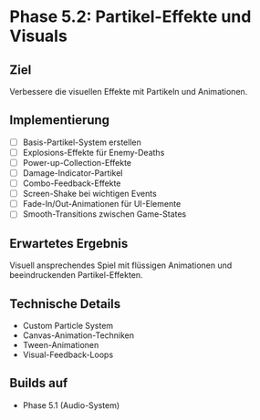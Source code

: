# Phase 5.2: Partikel-Effekte und Visuals

## Ziel
Verbessere die visuellen Effekte mit Partikeln und Animationen.

## Implementierung

- [ ] Basis-Partikel-System erstellen
- [ ] Explosions-Effekte für Enemy-Deaths
- [ ] Power-up-Collection-Effekte
- [ ] Damage-Indicator-Partikel
- [ ] Combo-Feedback-Effekte
- [ ] Screen-Shake bei wichtigen Events
- [ ] Fade-In/Out-Animationen für UI-Elemente
- [ ] Smooth-Transitions zwischen Game-States

## Erwartetes Ergebnis
Visuell ansprechendes Spiel mit flüssigen Animationen und beeindruckenden Partikel-Effekten.

## Technische Details
- Custom Particle System
- Canvas-Animation-Techniken
- Tween-Animationen
- Visual-Feedback-Loops

## Builds auf
- Phase 5.1 (Audio-System)



